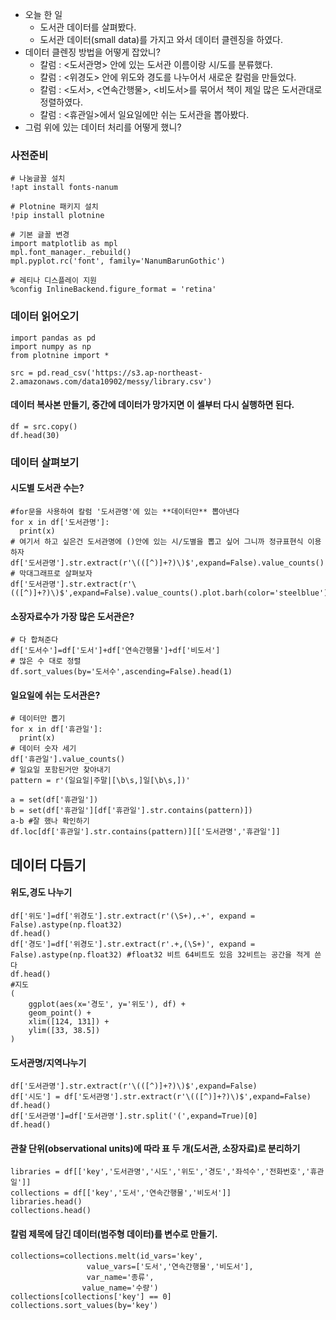 * 오늘 한 일
  * 도서관 데이터를 살펴봤다.
  * 도서관 데이터(small data)를 가지고 와서 데이터 클렌징을 하였다.
* 데이터 클렌징 방법을 어떻게 잡았니?
  * 칼럼 : <도서관명> 안에 있는 도서관 이름이랑 시/도를 분류했다.
  * 칼럼 : <위경도> 안에 위도와 경도를 나누어서 새로운 칼럼을 만들었다.
  * 칼럼 : <도서>, <연속간행물>, <비도서>를 묶어서 책이 제일 많은 도서관대로 정렬하였다.
  * 칼럼 : <휴관일>에서 일요일에만 쉬는 도서관을 뽑아봤다.
* 그럼 위에 있는 데이터 처리를 어떻게 했니?
### 사전준비
```
# 나눔글꼴 설치
!apt install fonts-nanum

# Plotnine 패키지 설치
!pip install plotnine

# 기본 글꼴 변경
import matplotlib as mpl
mpl.font_manager._rebuild()
mpl.pyplot.rc('font', family='NanumBarunGothic')

# 레티나 디스플레이 지원
%config InlineBackend.figure_format = 'retina'
```
### 데이터 읽어오기
```
import pandas as pd
import numpy as np
from plotnine import *

src = pd.read_csv('https://s3.ap-northeast-2.amazonaws.com/data10902/messy/library.csv')
```
#### 데이터 복사본 만들기, 중간에 데이터가 망가지면 이 셀부터 다시 실행하면 된다.
```
df = src.copy()
df.head(30)
```
### 데이터 살펴보기
#### 시도별 도서관 수는?
```
#for문을 사용하여 칼럼 '도서관명'에 있는 **데이터만** 뽑아낸다
for x in df['도서관명']:
  print(x)
# 여기서 하고 싶은건 도서관명에 ()안에 있는 시/도별을 뽑고 싶어 그니까 정규표현식 이용하자
df['도서관명'].str.extract(r'\(([^)]+?)\)$',expand=False).value_counts()
# 막대그래프로 살펴보자
df['도서관명'].str.extract(r'\(([^)]+?)\)$',expand=False).value_counts().plot.barh(color='steelblue')

```
#### 소장자료수가 가장 많은 도서관은?
```
# 다 합쳐준다
df['도서수']=df['도서']+df['연속간행물']+df['비도서']
# 많은 수 대로 정렬
df.sort_values(by='도서수',ascending=False).head(1)
```
#### 일요일에 쉬는 도서관은?
```
# 데이터만 뽑기
for x in df['휴관일']:
  print(x)
# 데이터 숫자 세기
df['휴관일'].value_counts()
# 일요일 포함된거만 찾아내기
pattern = r'(일요일|주말|[\b\s,]일[\b\s,])'

a = set(df['휴관일'])
b = set(df['휴관일'][df['휴관일'].str.contains(pattern)])
a-b #잘 했나 확인하기 
df.loc[df['휴관일'].str.contains(pattern)][['도서관명','휴관일']]
```
## 데이터 다듬기
#### 위도,경도 나누기
```
df['위도']=df['위경도'].str.extract(r'(\S+),.+', expand = False).astype(np.float32)
df.head()
df['경도']=df['위경도'].str.extract(r'.+,(\S+)', expand = False).astype(np.float32) #float32 비트 64비트도 있음 32비트는 공간을 적게 쓴다
df.head()
#지도
(
    ggplot(aes(x='경도', y='위도'), df) +
    geom_point() +
    xlim([124, 131]) +
    ylim([33, 38.5])
)

```
#### 도서관명/지역나누기
```
df['도서관명'].str.extract(r'\(([^)]+?)\)$',expand=False)
df['시도'] = df['도서관명'].str.extract(r'\(([^)]+?)\)$',expand=False)
df.head()
df['도서관명']=df['도서관명'].str.split('(',expand=True)[0]
df.head()

```
#### 관찰 단위(observational units)에 따라 표 두 개(도서관, 소장자료)로 분리하기
```
libraries = df[['key','도서관명','시도','위도','경도','좌석수','전화번호','휴관일']]
collections = df[['key','도서','연속간행물','비도서']]
libraries.head()
collections.head()

```
#### 칼럼 제목에 담긴 데이터(범주형 데이터)를 변수로 만들기.
```
collections=collections.melt(id_vars='key',
                 value_vars=['도서','연속간행물','비도서'],
                 var_name='종류',
                value_name='수량')
collections[collections['key'] == 0]
collections.sort_values(by='key')
```

